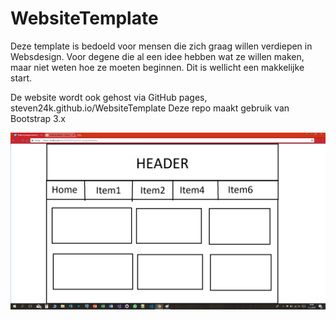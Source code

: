 # WebsiteTemplate
Deze template is bedoeld voor mensen die zich graag willen verdiepen in Websdesign. 
Voor degene die al een idee hebben wat ze willen maken, maar niet weten hoe ze moeten beginnen. Dit is wellicht een makkelijke start.

De website wordt ook gehost via GitHub pages, steven24k.github.io/WebsiteTemplate
Deze repo maakt gebruik van Bootstrap 3.x

<p align="center">
  <img src="design.png"/>
</p>
